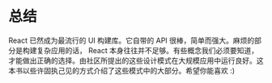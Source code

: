 # 总结

React 已然成为最流行的 UI 构建库。它自带的 API 很棒，简单而强大。麻烦的部分是构建复杂应用的话， React 本身往往并不足够。有些概念我们必须要知道，才能做出正确的选择。由社区所提出的这些设计模式在大规模应用中运行良好。这本书以些许固执己见的方式介绍了这些模式中的大部分。希望你能喜欢 :)
